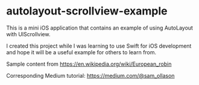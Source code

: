 # autolayout-scrollview-example

This is a mini iOS application that contains an example of using AutoLayout with UIScrollview.

I created this project while I was learning to use Swift for iOS development and hope it will be a useful example for others to learn from.

Sample content from https://en.wikipedia.org/wiki/European_robin

Corresponding Medium tutorial: https://medium.com/@sam_ollason
